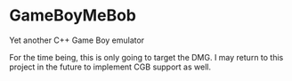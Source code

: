 # GameBoyMeBob
Yet another C++ Game Boy emulator

For the time being, this is only going to target the DMG. I may return to this project in the future
to implement CGB support as well.
